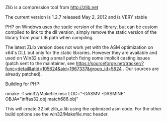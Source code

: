 Zlib is a compression tool from http://zlib.net 

The current version is 1.2.7 released May 2, 2012 and is VERY stable 

PHP on Windows uses the static version of the library, but can be custom compiled to link to the dll version, simply remove the static version of the library from your LIB path when compiling.
 
The latest ZLib version does not work yet with the ASM optimization on x64's DLL but only for the static libraries. However they are available and used on Win32 using a small patch fixing some implicit casting issues (patch sent to the maintainer, see https://sourceforge.net/tracker/?func=detail&atid=105624&aid=1967337&group_id=5624 . Our sources are already patched).

Building for PHP:

nmake -f win32/Makefile.msc LOC="-DASMV -DASMINF" OBJA="inffas32.obj match686.obj"

This will create 32 bit zlib_a.lib using the optimized asm code. For the other build options see the win32/Makefile.msc header.
